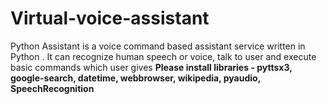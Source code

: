 # Virtual-voice-assistant
Python Assistant is a voice command based assistant service written in Python . It can recognize human speech or voice, talk to user and execute basic commands which user gives
**Please install libraries - pyttsx3, google-search, datetime, webbrowser, wikipedia, pyaudio, SpeechRecognition**
